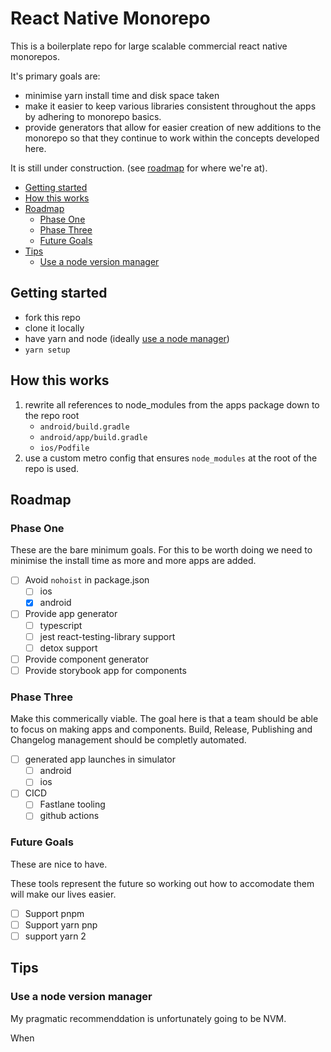 # React Native Monorepo

This is a boilerplate repo for large scalable commercial react native monorepos.

It's primary goals are:

- minimise yarn install time and disk space taken
- make it easier to keep various libraries consistent throughout the apps by adhering to monorepo basics.
- provide generators that allow for easier creation of new additions to the monorepo so that they continue to work within the concepts developed here.

It is still under construction. (see [roadmap](#roadmap) for where we're at).

- [Getting started](#getting-started)
- [How this works](#how-this-works)
- [Roadmap](#roadmap)
  - [Phase One](#phase-one)
  - [Phase Three](#phase-three)
  - [Future Goals](#future-goals)
- [Tips](#tips)
  - [Use a node version manager](#use-a-node-version-manager)

## Getting started

- fork this repo
- clone it locally
- have yarn and node (ideally [use a node manager]())
- `yarn setup`

## How this works

1. rewrite all references to node_modules from the apps package down to the repo root
   - `android/build.gradle`
   - `android/app/build.gradle`
   - `ios/Podfile`
2. use a custom metro config that ensures `node_modules` at the root of the repo is used.

## Roadmap

### Phase One

These are the bare minimum goals. For this to be worth doing we need to minimise the install time as more and more apps are added.

- [ ] Avoid `nohoist` in package.json
  - [ ] ios
  - [x] android
- [ ] Provide app generator
  - [ ] typescript
  - [ ] jest react-testing-library support
  - [ ] detox support
- [ ] Provide component generator
- [ ] Provide storybook app for components

### Phase Three

Make this commerically viable.
The goal here is that a team should be able to focus on making apps and components. Build, Release, Publishing and Changelog management should be completly automated.

- [ ] generated app launches in simulator
  - [ ] android
  - [ ] ios
- [ ] CICD
  - [ ] Fastlane tooling
  - [ ] github actions

### Future Goals

These are nice to have.

These tools represent the future so working out how to accomodate them will make our lives easier.

- [ ] Support pnpm
- [ ] Support yarn pnp
- [ ] support yarn 2

## Tips

### Use a node version manager

My pragmatic recommenddation is unfortunately going to be NVM.

When
